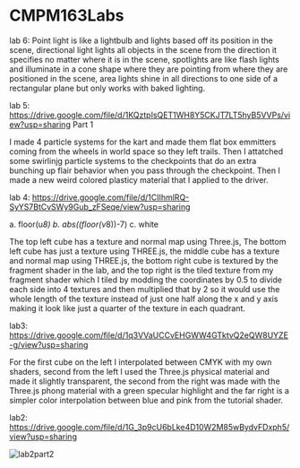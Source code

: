# CMPM163Labs

lab 6:
Point light is like a lightbulb and lights based off its position in the scene, directional light lights all objects in the scene from the direction it specifies no matter where it is in the scene, spotlights are like flash lights and illuminate in a cone shape where they are pointing from where they are positioned in the scene, area lights shine in all directions to one side of a rectangular plane but only works with baked lighting.

lab 5:
https://drive.google.com/file/d/1KQztpIsQET1WH8Y5CKJT7LT5hyB5VVPs/view?usp=sharing
Part 1

I made 4 particle systems for the kart and made them flat box emmitters coming from the wheels in world space so they left trails.
Then I attatched some swirlinjg particle systems to the checkpoints that do an extra bunching up flair behavior when you pass through the checkpoint. Then I made a new weird colored plasticy material that I applied to the driver.

lab 4:
https://drive.google.com/file/d/1CIIhmlRQ-SyYS7BtCvSWy9Gub_zFSeqe/view?usp=sharing

a. floor(u*8)
b. abs((floor(v*8))-7)
c. white

The top left cube has a texture and normal map using Three.js, The bottom left cube has just a texture using THREE.js, the middle cube has a texture and normal map using THREE.js, the bottom right cube is textured by the fragment shader in the lab, and the top right is the tiled texture from my fragment shader which I tiled by modding the coordinates by 0.5 to divide each side into 4 textures and then multiplied that by 2 so it would use the whole length of the texture instead of just one half along the x and y axis making it look like just a quarter of the texture in each quadrant.

lab3: 
https://drive.google.com/file/d/1q3VVaUCCvEHGWW4GTktvQ2eQW8UYZE-g/view?usp=sharing

For the first cube on the left I interpolated between CMYK with my own shaders, second from the left I used the Three.js physical material and made it slightly transparent, the second from the right was made with the Three.js phong material with a green specular highlight and the far right is a simpler color interpolation between blue and pink from the tutorial shader.

lab2: 
https://drive.google.com/file/d/1G_3p9cU6bLke4D10W2M85wBydvFDxph5/view?usp=sharing

![lab2part2](https://user-images.githubusercontent.com/17225471/79297784-00afc400-7e94-11ea-8ad0-63a035af2505.PNG)
